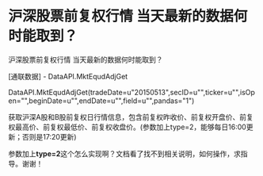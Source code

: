 # 沪深股票前复权行情 当天最新的数据何时能取到？

沪深股票前复权行情 当天最新的数据何时能取到？

[通联数据] - DataAPI.MktEqudAdjGet

DataAPI.MktEqudAdjGet(tradeDate=u"20150513",secID=u"",ticker=u"",isOpen="",beginDate=u"",endDate=u"",field=u"",pandas="1")

获取沪深A股和B股前复权日行情信息，包含前复权昨收价、前复权开盘价、前复权最高价、前复权最低价、前复权收盘价。(参数加上type=2，能够每日16:00更新；否则是17:20更新)

参数加上**type=2**这个怎么实现啊？文档看了找不到相关说明，如何操作，求指导。谢谢！